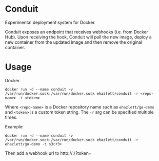 # Conduit
Experimental deployment system for Docker.

Conduit exposes an endpoint that receives webhooks (i.e. from Docker Hub).  Upon receiving the hook, Conduit will pull the new image, deploy a new container from the updated image and then remove the original container. 

# Usage
Docker.

`docker run -d --name conduit -v /var/run/docker.sock:/var/run/docker.sock ehazlett/conduit -r <repo-name> -t <token>`

Where `<repo-name>` is a Docker repository name such as `ehazlett/go-demo` and `<token>` is a custom token string.  The `-r` arg can be specified multiple times.

Example:

`docker run -d --name conduit -v /var/run/docker.sock:/var/run/docker.sock ehazlett/conduit -r ehazlett/go-demo -t s3cr3+`

Then add a webhook url to http://<your-conduit-host>:<your-conduit-port>/?token=<token>
